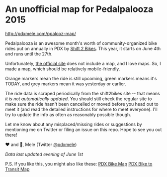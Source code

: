 An unofficial map for Pedalpalooza 2015
=======================================

http://pdxmele.com/ppalooz-map/

Pedalpalooza is an awesome month's worth of community-organized bike rides put on annually in PDX by [Shift 2 Bikes](http://shift2bikes.org/). This year, it starts on June 4th and runs until the 27th.

Unfortunately, [the official site](http://www.shift2bikes.org/cal/viewpp2015.php) does not include a map, and I love maps. So, I made a map, which should be relatively mobile-friendly.

Orange markers mean the ride is still upcoming, green markers means it's TODAY, and grey markers mean it was yesterday or earlier.

The ride data is scraped periodically from the shift2bikes site -- that means *it is not automatically updated*. You should still check the regular site to make sure the ride hasn't been cancelled or moved before you head out to meet it (and read the detailed instructions for where to meet everyone). I'll try to update the info as often as reasonably possible though.

Let me know about any misplaced/missing rides or suggestions by mentioning me on Twitter or filing an issue on this repo. Hope to see you out there!

:heart: and :bicyclist:,
Mele (Twitter [@pdxmele](https://twitter.com/pdxmele))

*Data last updated evening of June 1st*

P.S. If you like this, you might also like these:
[PDX Bike Map](http://pdxmele.com/PDX-bike-map/)
[PDX Bike to Transit Map](http://pdxmele.com/PDX-bike-transit-map/)